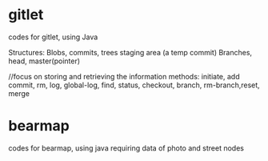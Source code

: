 # gitlet
codes for gitlet, using Java

Structures: Blobs, commits, trees
staging area (a temp commit)
Branches, head, master(pointer)

//focus on storing and retrieving the information
methods:
initiate, add commit, rm, log, global-log, find, status, checkout, branch, rm-branch,reset, merge


# bearmap
codes for bearmap, using java
requiring data of photo and street nodes

